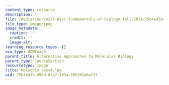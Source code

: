 ```yaml
---
content_type: resource
description: ''
file: /media/courses/7-01sc-fundamentals-of-biology-fall-2011/75b4e43b496dd3a7183a505201a6af37_Molecbio_sess4.jpg
file_type: image/jpeg
image_metadata:
  caption: ''
  credit: ''
  image-alt: ''
learning_resource_types: []
ocw_type: OCWImage
parent_title: Alternative Approaches to Molecular Biology
parent_type: CourseSection
resourcetype: Image
title: Molecbio_sess4.jpg
uid: 75b4e43b-496d-d3a7-183a-505201a6af37
---
```

